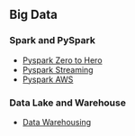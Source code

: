 ## Big Data 

### Spark and PySpark
* [Pyspark Zero to Hero](https://www.youtube.com/watch?v=wNRjR6Cds5s&list=PL2IsFZBGM_IHCl9zhRVC1EXTomkEp_1zm&pp=iAQB)
* [Pyspark Streaming](https://www.youtube.com/watch?v=qxKCqcxRawc&list=PL2IsFZBGM_IEtp2fF5xxZCS9CYBSHV2WW&pp=iAQB)
* [Pyspark AWS](https://www.udemy.com/course-dashboard-redirect/?course_id=4076436)

### Data Lake and Warehouse
* [Data Warehousing](https://www.youtube.com/watch?v=N2Mzs-nJosQ&list=PL2IsFZBGM_IExqZ5nHg0wbTeiWVd8F06b&pp=iAQB)
